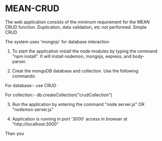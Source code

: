 # MEAN-CRUD

The web application consists of the minimum requirement for the MEAN CRUD function. Duplication, data validation, etc not performed. Simple CRUD

The system uses 'mongojs' for database interaction

1) To start the application install the node modules by typing the command "npm install". It will install nodemon, mongojs, express, and body-parser.

2) Creat the mongoDB database and collection. Use the following commands:

For database:- use CRUD

For collection:- db.createCollection("crudCollection")

3) Run the application by entering the command "node server.js" OR "nodemon server.js"

4) Application is running in port '3000' access in browser  at "http://localhost:3000"

Than you
